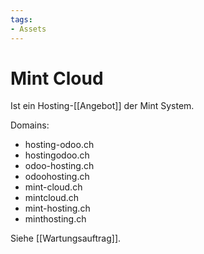 ```yaml
---
tags:
- Assets
---
```

# Mint Cloud

Ist ein Hosting-[[Angebot]] der Mint System.

Domains:

- hosting-odoo.ch
- hostingodoo.ch
- odoo-hosting.ch
- odoohosting.ch
- mint-cloud.ch
- mintcloud.ch
- mint-hosting.ch
- minthosting.ch

Siehe [[Wartungsauftrag]].